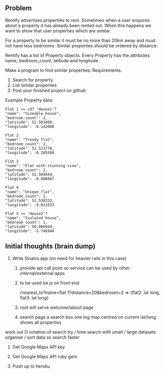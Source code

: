 ## Problem

Rentify advertises properties to rent. Sometimes when a user enquires about a
property it has already been rented out. When this happens we want to show that
user properties which are similar.

For a property to be similar it must be no more than 20km away and must not have
less bedrooms. Similar properties should be ordered by distance.

Rentify has a list of Property objects. Every Property has the attributes name,
bedroom_count, latitude and longitude.

Make a program to find similar properties. Requirements:

1. Search for property
2. List similar properties
3. Post your finished project on github

Example Property data:

    Flat 1 <= id? 'House1'?
    "name": "Sizeable house",
    "bedroom_count": 2,
    "latitude": 51.501000,
    "longitude": -0.142000

    Flat 2
    "name": "Trendy flat",
    "bedroom_count": 2,
    "latitude": 51.523778,
    "longitude": -0.205500

    Flat 3
    "name": "Flat with stunning view",
    "bedroom_count": 2,
    "latitude": 51.504444,
    "longitude": -0.086667

    Flat 4
    "name": "Unique flat",
    "bedroom_count": 1,
    "latitude": 51.538333,
    "longitude": -0.013333

    Flat 5 <= 'House2'?
    "name": "Isolated house",
    "bedroom_count": 1,
    "latitude": 50.066944,
    "longitude": -5.746944


## Initial thoughts (brain dump)

1. Write Sinatra app (no need for heavier rails in this case)
    1. provide api call point so service can be used by other internal/external apps
    1. to be used be js on front end

         /nearest_to?name=flat 1?distance=20&bedroom=2
         => {flat2: lat long, flat3: lat long}

    1. root will serve welcome/about page
    1. search page
        a search box
        one big map
            centred on current lat/long
            shows all properties


work out O notation of search
try / time search with small / large datasets
organise / sort data so search faster


1. Get Google Maps API key
1. Get Google Maps API ruby gem


1. Push up to heroku

